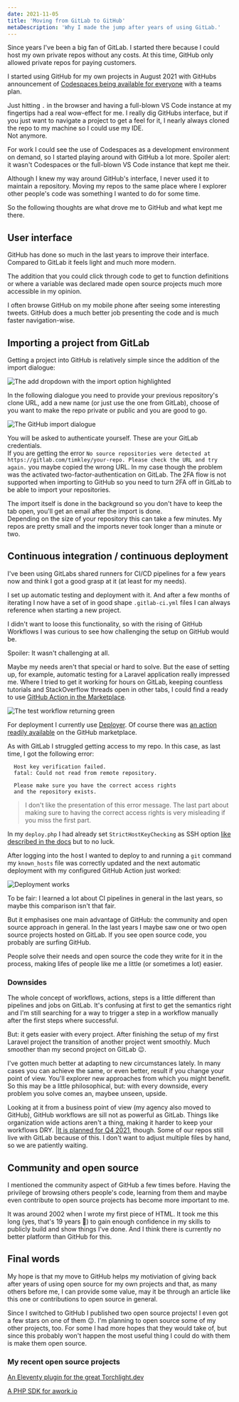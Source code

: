 ```yaml
---
date: 2021-11-05
title: 'Moving from GitLab to GitHub'
metaDescription: 'Why I made the jump after years of using GitLab.'
---
```


Since years I've been a big fan of GitLab. I started there because I could host my own private repos without any costs. At this time, GitHub only allowed private repos for paying customers.

I started using GitHub for my own projects in August 2021 with GitHubs announcement of [Codespaces being available for everyone](https://github.blog/changelog/2021-08-11-codespaces-is-generally-available-for-team-and-enterprise/) with a teams plan.

Just hitting `.` in the browser and having a full-blown VS Code instance at my fingertips had a real wow-effect for me. I really dig GitHubs interface, but if you just want to navigate a project to get a feel for it, I nearly always cloned the repo to my machine so I could use my IDE.  
Not anymore.

For work I could see the use of Codespaces as a development environment on demand, so I started playing around with GitHub a lot more. Spoiler alert: it wasn't Codespaces or the full-blown VS Code instance that kept me their.

Although I knew my way around GitHub's interface, I never used it to maintain a repository. Moving my repos to the same place where I explorer other people's code was something I wanted to do for some time.

So the following thoughts are what drove me to GitHub and what kept me there.

## User interface
GitHub has done so much in the last years to improve their interface. Compared to GitLab it feels light and much more modern.

The addition that you could click through code to get to function definitions or where a variable was declared made open source projects much more accessible in my opinion.

I often browse GitHub on my mobile phone after seeing some interesting tweets. GitHub does a much better job presenting the code and is much faster navigation-wise.

## Importing a project from GitLab
Getting a project into GitHub is relatively simple since the addition of the import dialogue:

![The add dropdown with the import option highlighted](importing-a-project.png)

In the following dialogue you need to provide your previous repository's clone URL, add a new name (or just use the one from GitLab), choose of you want to make the repo private or public and you are good to go. 

![The GitHub import dialogue](github-import-dialogue.png)

You will be asked to authenticate yourself. These are your GitLab credentials.  
If you are getting the error <span class="bg-red-100">`No source repositories were detected at https://gitlab.com/timkley/your-repo. Please check the URL and try again.`</span> you maybe copied the wrong URL. In my case though the problem was the activated two-factor-authentication on GitLab. The 2FA flow is not supported when importing to GitHub so you need to turn 2FA off in GitLab to be able to import your repositories.

The import itself is done in the background so you don't have to keep the tab open, you'll get an email after the import is done.  
Depending on the size of your repository this can take a few minutes. My repos are pretty small and the imports never took longer than a minute or two.

## Continuous integration / continuous deployment
I've been using GitLabs shared runners for CI/CD pipelines for a few years now and think I got a good grasp at it (at least for my needs).

I set up automatic testing and deployment with it. And after a few months of iterating I now have a set of in good shape `.gitlab-ci.yml` files I can always reference when starting a new project.

I didn't want to loose this functionality, so with the rising of GitHub Workflows I was curious to see how challenging the setup on GitHub would be.

Spoiler: It wasn't challenging at all.

Maybe my needs aren't that special or hard to solve. But the ease of setting up, for example, automatic testing for a Laravel application really impressed me. Where I tried to get it working for hours on GitLab, keeping countless tutorials and StackOverflow threads open in other tabs, I could find a ready to use [GitHub Action in the Marketplace](https://github.com/marketplace/actions/laravel-tests).

![The test workflow returning green](green-action.png)

For deployment I currently use [Deployer](https://deployer.org). Of course there was [an action readily available](https://github.com/marketplace/actions/action-deployer-php) on the GitHub marketplace.

As with GitLab I struggled getting access to my repo. In this case, as last time, I got the following error:

```text
  Host key verification failed.                                                
  fatal: Could not read from remote repository.                                

  Please make sure you have the correct access rights                          
  and the repository exists.  
```

> I don't like the presentation of this error message. The last part about making sure to having the correct access rights is very misleading if you miss the first part.

In my `deploy.php`  I had already set `StrictHostKeyChecking` as SSH option [like described in the docs](https://deployer.org/docs/6.x/hosts) but to no luck.

After logging into the host I wanted to deploy to and running a `git` command my `known_hosts` file was correctly updated and the next automatic deployment with my configured GitHub Action just worked:

![Deployment works](deployment-works.png)

To be fair: I learned a lot about CI pipelines in general in the last years, so maybe this comparison isn't that fair.

But it emphasises one main advantage of GitHub: the community and open source approach in general. In the last years I maybe saw one or two open source projects hosted on GitLab. If you see open source code, you probably are surfing GitHub.

People solve their needs and open source the code they write for it in the process, making lifes of people like me a little (or sometimes a lot) easier.

### Downsides
The whole concept of workflows, actions, steps is a little different than pipelines and jobs on GitLab. It's confusing at first to get the semantics right and I'm still searching for a way to trigger a step in a workflow manually after the first steps where successful.

But: it gets easier with every project. After finishing the setup of my first Laravel project the transition of another project went smoothly. Much smoother than my second project on GitLab 😉.

I've gotten much better at adapting to new circumstances lately. In many cases you can achieve the same, or even better, result if you change your point of view. You'll explorer new approaches from which you might benefit. So this may be a little philosophical, but: with every downside, every problem you solve comes an, maybee unseen, upside.

Looking at it from a business point of view (my agency also moved to GitHub), GitHub workflows are sill not as powerful as GitLab. Things like organization wide actions aren't a thing, making it harder to keep your workflows DRY. |[It is planned for Q4 2021](https://github.com/github/roadmap/issues/98), though. Some of our repos still live with GitLab because of this. I don't want to adjust multiple files by hand, so we are patiently waiting.

## Community and open source
I mentioned the community aspect of GitHub a few times before. Having the privilege of browsing others people's code, learning from them and maybe even contribute to open source projects has become more important to me.

It was around 2002 when I wrote my first piece of HTML. It took me this long (yes, that's 19 years 🤯) to gain enough confidence in my skills to publicly build and show things I've done. And I think there is currently no better platform than GitHub for this.

## Final words
My hope is that my move to GitHub helps my motiviation of giving back after years of using open source for my own projects and that, as many others before me, I can provide some value, may it be through an article like this one or contributions to open source in general.

Since I switched to GitHub I published two open source projects! I even got a few stars on one of them 😉. I'm planning to open source some of my other projects, too. For some I had more hopes that they would take of, but since this probably won't happen the most useful thing I could do with them is make them open source.

### My recent open source projects

[An Eleventy plugin for the great Torchlight.dev](https://github.com/timkley/eleventy-plugin-torchlight)

[A PHP SDK for awork.io](https://github.com/timkley/awork-php-sdk)